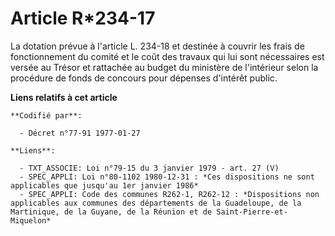 # Article R*234-17

La dotation prévue à l'article L. 234-18 et destinée à couvrir les frais de fonctionnement du comité et le coût des travaux
qui lui sont nécessaires est versée au Trésor et rattachée au budget du ministère de l'intérieur selon la procédure de fonds
de concours pour dépenses d'intérêt public.

**Liens relatifs à cet article**

	**Codifié par**:

	  - Décret n°77-91 1977-01-27

	**Liens**:

	  - TXT_ASSOCIE: Loi n°79-15 du 3 janvier 1979 - art. 27 (V)
	  - SPEC_APPLI: Loi n°80-1102 1980-12-31 : *Ces dispositions ne sont applicables que jusqu'au 1er janvier 1986*
	  - SPEC_APPLI: Code des communes R262-1, R262-12 : *Dispositions non applicables aux communes des départements de la Guadeloupe, de la Martinique, de la Guyane, de la Réunion et de Saint-Pierre-et-Miquelon*
